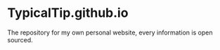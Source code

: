 # TypicalTip.github.io
The repository for my own personal website, every information is open sourced.
